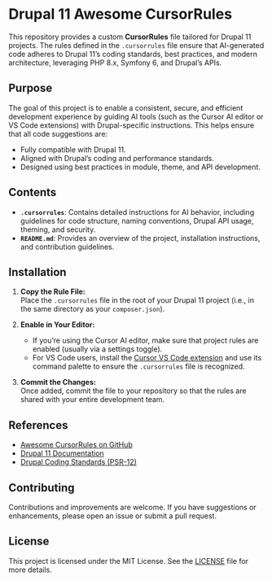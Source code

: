 # Drupal 11 Awesome CursorRules

This repository provides a custom **CursorRules** file tailored for Drupal 11 projects. The rules defined in the `.cursorrules` file ensure that AI-generated code adheres to Drupal 11’s coding standards, best practices, and modern architecture, leveraging PHP 8.x, Symfony 6, and Drupal’s APIs.

## Purpose

The goal of this project is to enable a consistent, secure, and efficient development experience by guiding AI tools (such as the Cursor AI editor or VS Code extensions) with Drupal-specific instructions. This helps ensure that all code suggestions are:
- Fully compatible with Drupal 11.
- Aligned with Drupal’s coding and performance standards.
- Designed using best practices in module, theme, and API development.

## Contents

- **`.cursorrules`**: Contains detailed instructions for AI behavior, including guidelines for code structure, naming conventions, Drupal API usage, theming, and security.
- **`README.md`**: Provides an overview of the project, installation instructions, and contribution guidelines.

## Installation

1. **Copy the Rule File:**  
   Place the `.cursorrules` file in the root of your Drupal 11 project (i.e., in the same directory as your `composer.json`).

2. **Enable in Your Editor:**  
   - If you’re using the Cursor AI editor, make sure that project rules are enabled (usually via a settings toggle).
   - For VS Code users, install the [Cursor VS Code extension](https://marketplace.visualstudio.com/) and use its command palette to ensure the `.cursorrules` file is recognized.

3. **Commit the Changes:**  
   Once added, commit the file to your repository so that the rules are shared with your entire development team.

## References

- [Awesome CursorRules on GitHub](https://github.com/awesome-cursorrules/awesome-cursorrules)
- [Drupal 11 Documentation](https://www.drupal.org/docs/understanding-drupal)
- [Drupal Coding Standards (PSR-12)](https://www.drupal.org/docs/develop/standards)

## Contributing

Contributions and improvements are welcome. If you have suggestions or enhancements, please open an issue or submit a pull request.

## License

This project is licensed under the MIT License. See the [LICENSE](LICENSE) file for more details.
